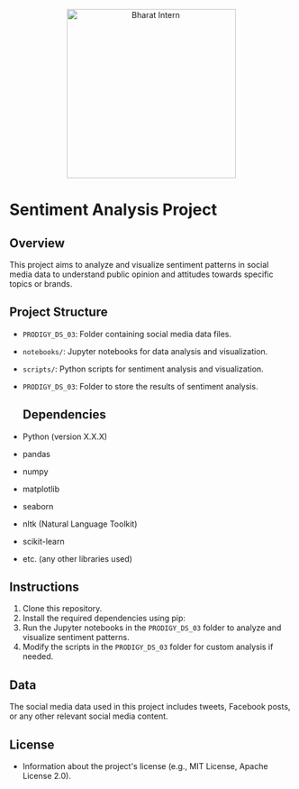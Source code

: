 <p align="center">
  <img src="https://media.licdn.com/dms/image/C5612AQE5JvSGdEV8Yw/article-inline_image-shrink_1500_2232/0/1520210230031?e=1716422400&v=beta&t=vXgYzWGfOGZEfjsyJ3FJhnY8xVkREppdER5q0-b-_y8" alt="Bharat Intern" width="300">
</p>  

# Sentiment Analysis Project 

## Overview
This project aims to analyze and visualize sentiment patterns in social media data to understand public opinion and attitudes towards specific topics or brands. 

## Project Structure
- `PRODIGY_DS_03`: Folder containing social media data files.
- `notebooks/`: Jupyter notebooks for data analysis and visualization.
- `scripts/`: Python scripts for sentiment analysis and visualization.
- `PRODIGY_DS_03`: Folder to store the results of sentiment analysis.

  ## Dependencies
- Python (version X.X.X)
- pandas
- numpy
- matplotlib
- seaborn
- nltk (Natural Language Toolkit)
- scikit-learn
- etc. (any other libraries used)

## Instructions
1. Clone this repository.
2. Install the required dependencies using pip:
3. Run the Jupyter notebooks in the `PRODIGY_DS_03` folder to analyze and visualize sentiment patterns.
4. Modify the scripts in the `PRODIGY_DS_03` folder for custom analysis if needed.

## Data
The social media data used in this project includes tweets, Facebook posts, or any other relevant social media content.


## License
- Information about the project's license (e.g., MIT License, Apache License 2.0).


